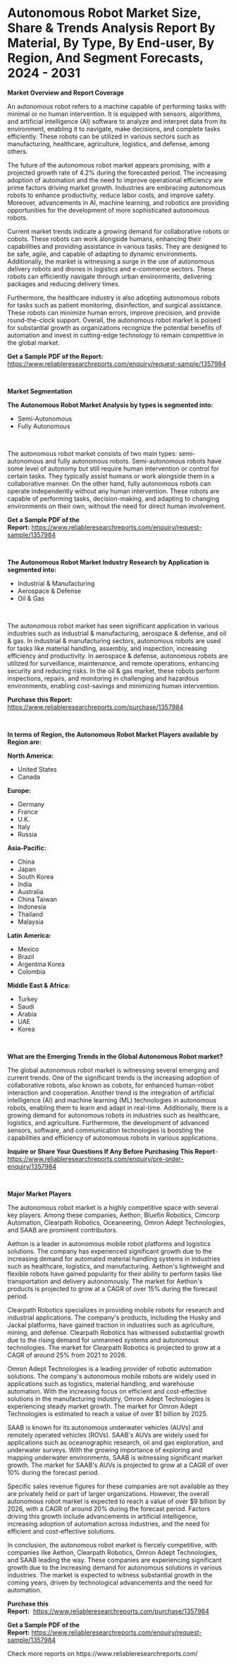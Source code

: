 <p><h1>Autonomous Robot Market Size, Share & Trends Analysis Report By Material, By Type, By End-user, By Region, And Segment Forecasts, 2024 - 2031</h1></p><p><strong>Market Overview and Report Coverage</strong></p>
<p><p>An autonomous robot refers to a machine capable of performing tasks with minimal or no human intervention. It is equipped with sensors, algorithms, and artificial intelligence (AI) software to analyze and interpret data from its environment, enabling it to navigate, make decisions, and complete tasks efficiently. These robots can be utilized in various sectors such as manufacturing, healthcare, agriculture, logistics, and defense, among others.</p><p>The future of the autonomous robot market appears promising, with a projected growth rate of 4.2% during the forecasted period. The increasing adoption of automation and the need to improve operational efficiency are prime factors driving market growth. Industries are embracing autonomous robots to enhance productivity, reduce labor costs, and improve safety. Moreover, advancements in AI, machine learning, and robotics are providing opportunities for the development of more sophisticated autonomous robots.</p><p>Current market trends indicate a growing demand for collaborative robots or cobots. These robots can work alongside humans, enhancing their capabilities and providing assistance in various tasks. They are designed to be safe, agile, and capable of adapting to dynamic environments. Additionally, the market is witnessing a surge in the use of autonomous delivery robots and drones in logistics and e-commerce sectors. These robots can efficiently navigate through urban environments, delivering packages and reducing delivery times.</p><p>Furthermore, the healthcare industry is also adopting autonomous robots for tasks such as patient monitoring, disinfection, and surgical assistance. These robots can minimize human errors, improve precision, and provide round-the-clock support. Overall, the autonomous robot market is poised for substantial growth as organizations recognize the potential benefits of automation and invest in cutting-edge technology to remain competitive in the global market.</p></p>
<p><strong>Get a Sample PDF of the Report:</strong> <a href="https://www.reliableresearchreports.com/enquiry/request-sample/1357984">https://www.reliableresearchreports.com/enquiry/request-sample/1357984</a></p>
<p>&nbsp;</p>
<p><strong>Market Segmentation</strong></p>
<p><strong>The Autonomous Robot Market Analysis by types is segmented into:</strong></p>
<p><ul><li>Semi-Autonomous</li><li>Fully Autonomous</li></ul></p>
<p>&nbsp;</p>
<p><p>The autonomous robot market consists of two main types: semi-autonomous and fully autonomous robots. Semi-autonomous robots have some level of autonomy but still require human intervention or control for certain tasks. They typically assist humans or work alongside them in a collaborative manner. On the other hand, fully autonomous robots can operate independently without any human intervention. These robots are capable of performing tasks, decision-making, and adapting to changing environments on their own, without the need for direct human involvement.</p></p>
<p><strong>Get a Sample PDF of the Report:</strong>&nbsp;<a href="https://www.reliableresearchreports.com/enquiry/request-sample/1357984">https://www.reliableresearchreports.com/enquiry/request-sample/1357984</a></p>
<p>&nbsp;</p>
<p><strong>The Autonomous Robot Market Industry Research by Application is segmented into:</strong></p>
<p><ul><li>Industrial & Manufacturing</li><li>Aerospace & Defense</li><li>Oil & Gas</li></ul></p>
<p>&nbsp;</p>
<p><p>The autonomous robot market has seen significant application in various industries such as industrial & manufacturing, aerospace & defense, and oil & gas. In industrial & manufacturing sectors, autonomous robots are used for tasks like material handling, assembly, and inspection, increasing efficiency and productivity. In aerospace & defense, autonomous robots are utilized for surveillance, maintenance, and remote operations, enhancing security and reducing risks. In the oil & gas market, these robots perform inspections, repairs, and monitoring in challenging and hazardous environments, enabling cost-savings and minimizing human intervention.</p></p>
<p><strong>Purchase this Report:</strong>&nbsp; <a href="https://www.reliableresearchreports.com/purchase/1357984">https://www.reliableresearchreports.com/purchase/1357984</a></p>
<p>&nbsp;</p>
<p><strong>In terms of Region, the Autonomous Robot Market Players available by Region are:</strong></p>
<p>
    <p> <strong> North America: </strong>
        <ul>
            <li>United States</li>
            <li>Canada</li>
        </ul>
        </p> 
    <p> <strong> Europe: </strong>
        <ul>
            <li>Germany</li>
            <li>France</li>
            <li>U.K.</li>
            <li>Italy</li>
            <li>Russia</li>
        </ul>
        </p> 
    <p> <strong> Asia-Pacific: </strong>
        <ul>
            <li>China</li>
            <li>Japan</li>
            <li>South Korea</li>
            <li>India</li>
            <li>Australia</li>
            <li>China Taiwan</li>
            <li>Indonesia</li>
            <li>Thailand</li>
            <li>Malaysia</li>
        </ul>
        </p> 
    <p> <strong> Latin America: </strong>
        <ul>
            <li>Mexico</li>
            <li>Brazil</li>
            <li>Argentina Korea</li>
            <li>Colombia</li>
        </ul>
        </p> 
    <p> <strong> Middle East & Africa: </strong>
        <ul>
            <li>Turkey</li>
            <li>Saudi</li>
            <li>Arabia</li>
            <li>UAE</li>
            <li>Korea</li>
        </ul>
    </p>
    </p>
<p>&nbsp;</p>
<p><strong>What are the Emerging Trends in the Global Autonomous Robot market?</strong></p>
<p><p>The global autonomous robot market is witnessing several emerging and current trends. One of the significant trends is the increasing adoption of collaborative robots, also known as cobots, for enhanced human-robot interaction and cooperation. Another trend is the integration of artificial intelligence (AI) and machine learning (ML) technologies in autonomous robots, enabling them to learn and adapt in real-time. Additionally, there is a growing demand for autonomous robots in industries such as healthcare, logistics, and agriculture. Furthermore, the development of advanced sensors, software, and communication technologies is boosting the capabilities and efficiency of autonomous robots in various applications.</p></p>
<p><strong>Inquire or Share Your Questions If Any Before Purchasing This Report</strong>- <a href="https://www.reliableresearchreports.com/enquiry/pre-order-enquiry/1357984">https://www.reliableresearchreports.com/enquiry/pre-order-enquiry/1357984</a></p>
<p>&nbsp;</p>
<p><strong>Major Market Players</strong></p>
<p><p>The autonomous robot market is a highly competitive space with several key players. Among these companies, Aethon, Bluefin Robotics, Cimcorp Automation, Clearpath Robotics, Oceaneering, Omron Adept Technologies, and SAAB are prominent contributors. </p><p>Aethon is a leader in autonomous mobile robot platforms and logistics solutions. The company has experienced significant growth due to the increasing demand for automated material handling systems in industries such as healthcare, logistics, and manufacturing. Aethon's lightweight and flexible robots have gained popularity for their ability to perform tasks like transportation and delivery autonomously. The market for Aethon's products is projected to grow at a CAGR of over 15% during the forecast period.</p><p>Clearpath Robotics specializes in providing mobile robots for research and industrial applications. The company's products, including the Husky and Jackal platforms, have gained traction in industries such as agriculture, mining, and defense. Clearpath Robotics has witnessed substantial growth due to the rising demand for unmanned systems and autonomous technologies. The market for Clearpath Robotics is projected to grow at a CAGR of around 25% from 2021 to 2026.</p><p>Omron Adept Technologies is a leading provider of robotic automation solutions. The company's autonomous mobile robots are widely used in applications such as logistics, material handling, and warehouse automation. With the increasing focus on efficient and cost-effective solutions in the manufacturing industry, Omron Adept Technologies is experiencing steady market growth. The market for Omron Adept Technologies is estimated to reach a value of over $1 billion by 2025.</p><p>SAAB is known for its autonomous underwater vehicles (AUVs) and remotely operated vehicles (ROVs). SAAB's AUVs are widely used for applications such as oceanographic research, oil and gas exploration, and underwater surveys. With the growing importance of exploring and mapping underwater environments, SAAB is witnessing significant market growth. The market for SAAB's AUVs is projected to grow at a CAGR of over 10% during the forecast period.</p><p>Specific sales revenue figures for these companies are not available as they are privately held or part of larger organizations. However, the overall autonomous robot market is expected to reach a value of over $9 billion by 2026, with a CAGR of around 20% during the forecast period. Factors driving this growth include advancements in artificial intelligence, increasing adoption of automation across industries, and the need for efficient and cost-effective solutions.</p><p>In conclusion, the autonomous robot market is fiercely competitive, with companies like Aethon, Clearpath Robotics, Omron Adept Technologies, and SAAB leading the way. These companies are experiencing significant growth due to the increasing demand for autonomous solutions in various industries. The market is expected to witness substantial growth in the coming years, driven by technological advancements and the need for automation.</p></p>
<p><strong>Purchase this Report:</strong>&nbsp;&nbsp;<a href="https://www.reliableresearchreports.com/purchase/1357984">https://www.reliableresearchreports.com/purchase/1357984</a></p>
<p></p>
<p><strong>Get a Sample PDF of the Report:</strong>&nbsp;<a href="https://www.reliableresearchreports.com/enquiry/request-sample/1357984">https://www.reliableresearchreports.com/enquiry/request-sample/1357984</a></p>
<p>Check more reports on https://www.reliableresearchreports.com/</p>